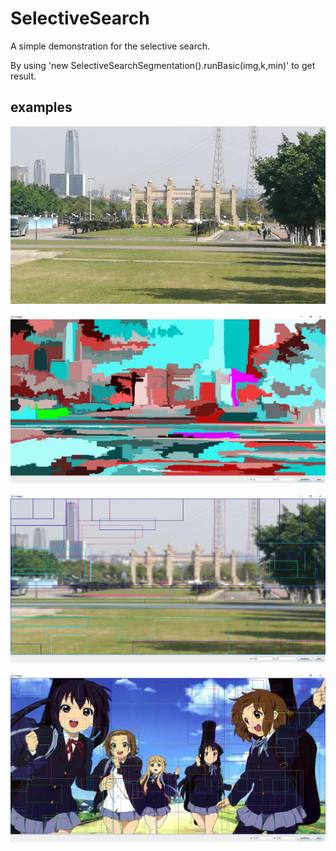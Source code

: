 # SelectiveSearch

A simple demonstration for the selective search.

By using 'new SelectiveSearchSegmentation().runBasic(img,k,min)' to get result.

## examples

![pic_1](pic/2.jpg)

![pic_2](pic/3.JPG)

![pic_3](pic/1.JPG)

![pic_4](pic/4.JPG)